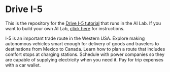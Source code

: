 # Drive I-5

This is the repository for the [Drive I-5 tutorial](http://i18nelson.com/Tutorial-DriveI5/EVehicles.htm) that runs in the AI Lab.  If you want to build your own AI Lab, [click here]() for instructions.

I-5 is an important trade route in the Western USA. Explore making autonomous vehicles smart enough for delivery of goods and travelers to destinations from Mexico to Canada. Learn how to plan a route that includes comfort stops at charging stations. Schedule with power companies so they are capable of supplying electricity when you need it. Pay for trip expenses with a car wallet.

